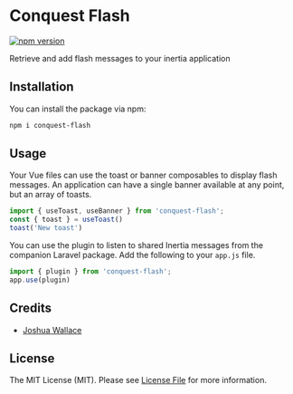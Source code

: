 # Conquest Flash
[![npm version](https://badge.fury.io/js/conquest.svg)](https://badge.fury.io/js/conquest)

Retrieve and add flash messages to your inertia application

## Installation
You can install the package via npm:

```bash
npm i conquest-flash
```

## Usage
Your Vue files can use the toast or banner composables to display flash messages. An application can have a single banner available at any point, but an array of toasts.

```javascript
import { useToast, useBanner } from 'conquest-flash';
const { toast } = useToast()
toast('New toast')
```

You can use the plugin to listen to shared Inertia messages from the companion Laravel package. Add the following to your `app.js` file.

```javascript
import { plugin } from 'conquest-flash';
app.use(plugin)
```

## Credits

- [Joshua Wallace](https://github.com/jdw5)

## License
The MIT License (MIT). Please see [License File](LICENSE.md) for more information.